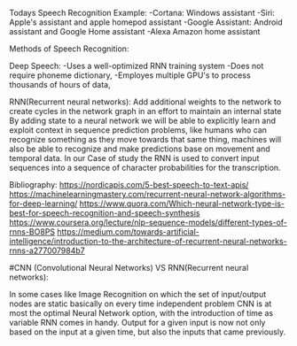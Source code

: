 Todays Speech Recognition Example:
-Cortana: Windows assistant
-Siri:    Apple's assistant and apple homepod assistant
-Google Assistant: Android assistant and Google Home assistant
-Alexa    Amazon home assistant


Methods of Speech Recognition:
  
  
  Deep Speech:
-Uses a well-optimized RNN training system
-Does not require phoneme dictionary,
-Employes multiple GPU's to process thousands of hours of data,
  


RNN(Recurrent neural networks):
Add additional weights to the network to create cycles in the network graph in an effort to maintain an internal state
By adding state to a neural network we will be able to explicitly learn and exploit context in sequence prediction problems,
like humans who can recognize something as they move towards that same thing, machines will also be able to recognize and make predictions base on movement and temporal data. 
In our Case of study the RNN is used to convert input sequences into a sequence of character probabilities for the transcription.

Bibliography:
https://nordicapis.com/5-best-speech-to-text-apis/
https://machinelearningmastery.com/recurrent-neural-network-algorithms-for-deep-learning/
https://www.quora.com/Which-neural-network-type-is-best-for-speech-recognition-and-speech-synthesis
https://www.coursera.org/lecture/nlp-sequence-models/different-types-of-rnns-BO8PS
https://medium.com/towards-artificial-intelligence/introduction-to-the-architecture-of-recurrent-neural-networks-rnns-a277007984b7

#CNN (Convolutional Neural Networks) VS RNN(Recurrent neural networks):

In some cases like Image Recognition on which the set of input/output nodes are static basically on every time independent problem CNN is at most the optimal Neural Network option, with the introduction of time as variable RNN comes in handy.  Output for a given input is now not only based on the input at a given time, but also the inputs that came previously. 
